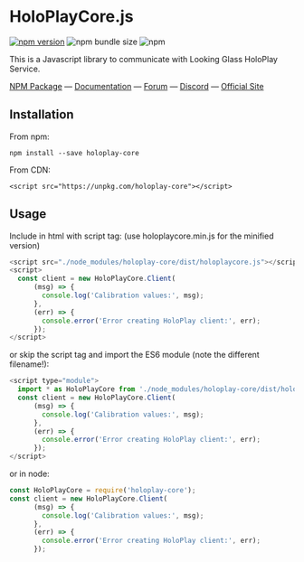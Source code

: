 # HoloPlayCore.js

[![npm version](https://badge.fury.io/js/holoplay-core.svg)](https://badge.fury.io/js/holoplay-core)
![npm bundle size](https://img.shields.io/bundlephobia/minzip/holoplay-core)
![npm](https://img.shields.io/npm/dm/holoplay-core)

This is a Javascript library to communicate with Looking Glass HoloPlay Service.

[NPM Package](https://www.npmjs.com/package/holoplay-core) — [Documentation](https://docs.lookingglassfactory.com/)
— [Forum](https://forum.lookingglassfactory.com/) — [Discord](https://discord.gg/d49u8J) — [Official Site](https://lookingglassfactory.com/)

## Installation

From npm:
```
npm install --save holoplay-core 
```

From CDN:
```
<script src="https://unpkg.com/holoplay-core"></script>
```

## Usage

Include in html with script tag: (use holoplaycore.min.js for the minified version)
```Javascript
<script src="./node_modules/holoplay-core/dist/holoplaycore.js"></script>
<script>
  const client = new HoloPlayCore.Client(
      (msg) => {
        console.log('Calibration values:', msg);
      },
      (err) => {
        console.error('Error creating HoloPlay client:', err);
      });
</script>
```
or skip the script tag and import the ES6 module (note the different filename!):
```Javascript
<script type="module">
  import * as HoloPlayCore from './node_modules/holoplay-core/dist/holoplaycore.module.js';
  const client = new HoloPlayCore.Client(
      (msg) => {
        console.log('Calibration values:', msg);
      },
      (err) => {
        console.error('Error creating HoloPlay client:', err);
      });
</script>
```

or in node:
```Javascript
const HoloPlayCore = require('holoplay-core');
const client = new HoloPlayCore.Client(
      (msg) => {
        console.log('Calibration values:', msg);
      },
      (err) => {
        console.error('Error creating HoloPlay client:', err);
      });
```
